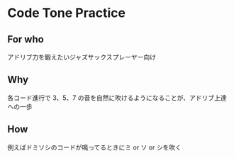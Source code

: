 # Code Tone Practice

## For who

アドリブ力を鍛えたいジャズサックスプレーヤー向け

## Why

各コード進行で 3、5、7 の音を自然に吹けるようになることが、アドリブ上達への一歩

## How

例えばドミソシのコードが鳴ってるときにミ or ソ or シを吹く
